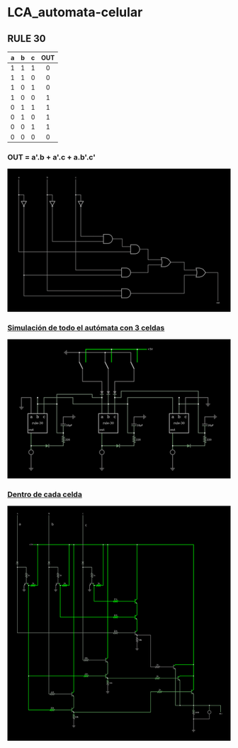 # LCA_automata-celular

## RULE 30

| a | b | c | OUT|
| - | - | - |:--:|
| 1 | 1 | 1 | 0  |
| 1 | 1 | 0 | 0  |
| 1 | 0 | 1 | 0  |
| 1 | 0 | 0 | 1  |
| 0 | 1 | 1 | 1  |
| 0 | 1 | 0 | 1  |
| 0 | 0 | 1 | 1  |
| 0 | 0 | 0 | 0  |

<!---

### Mapa de Karnaugh:

|   | 00 | 01 | 11 | 10 |
|:-:|:--:|:--:|:--:|:--:|
| 0 |  0 |  1 |  0 |  1 |
| 1 |  1 |  0 |  0 |  1 |
-->

### OUT = a'.b + a'.c + a.b'.c'

![Sintesis lógica de R30](circuit-20240505-2001.png "Sintesis lógica de R30")

<!---
![R30 de tres celdas](circuit-20240505-2035.png "R30 de tres celdas")

#### [Simulación](https://tinyurl.com/2whdor7w)
![Simulación física](circuit-20240506-0957.png "Simulación física")
[Simulación de una celda](https://tinyurl.com/3xkusjz4)
-->

### [Simulación de todo el autómata con 3 celdas](https://tinyurl.com/246u2hgd)
![](circuit-20240601-1953.png)


### [Dentro de cada celda](https://tinyurl.com/2aovvxox)
![](circuit-20240601-1959.png)
